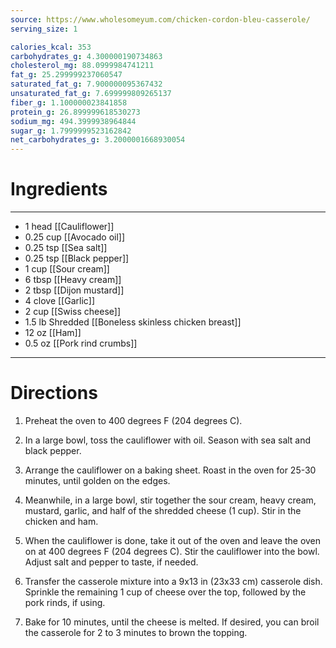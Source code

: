 ```yaml
---
source: https://www.wholesomeyum.com/chicken-cordon-bleu-casserole/
serving_size: 1

calories_kcal: 353
carbohydrates_g: 4.300000190734863
cholesterol_mg: 88.0999984741211
fat_g: 25.299999237060547
saturated_fat_g: 7.900000095367432
unsaturated_fat_g: 7.699999809265137
fiber_g: 1.100000023841858
protein_g: 26.899999618530273
sodium_mg: 494.3999938964844
sugar_g: 1.7999999523162842
net_carbohydrates_g: 3.2000001668930054
---
```

# Ingredients
---
- 1 head [[Cauliflower]]
- 0.25 cup [[Avocado oil]]
- 0.25 tsp [[Sea salt]]
- 0.25 tsp [[Black pepper]]
- 1 cup [[Sour cream]]
- 6 tbsp [[Heavy cream]]
- 2 tbsp [[Dijon mustard]]
- 4 clove [[Garlic]]
- 2 cup [[Swiss cheese]]
- 1.5 lb Shredded [[Boneless skinless chicken breast]]
- 12 oz [[Ham]]
- 0.5 oz [[Pork rind crumbs]]
---

# Directions
1. Preheat the oven to 400 degrees F (204 degrees C).

2. In a large bowl, toss the cauliflower with oil. Season with sea salt and black pepper.

3. Arrange the cauliflower on a baking sheet. Roast in the oven for 25-30 minutes, until golden on the edges.

4. Meanwhile, in a large bowl,&nbsp;stir together the sour cream, heavy cream, mustard, garlic, and half of the shredded cheese (1 cup).&nbsp;Stir in the chicken and ham.

5. When the cauliflower is done, take it out of the oven and leave the oven on at 400 degrees F (204 degrees C). Stir the cauliflower into the bowl. Adjust salt and pepper to taste, if needed.

6. Transfer the casserole mixture into a 9x13 in (23x33 cm) casserole dish. Sprinkle the remaining 1 cup of cheese over the top, followed by the pork rinds, if using.

7. Bake for 10 minutes, until the cheese is melted. If desired, you can broil the casserole for 2 to 3 minutes to brown the topping.

